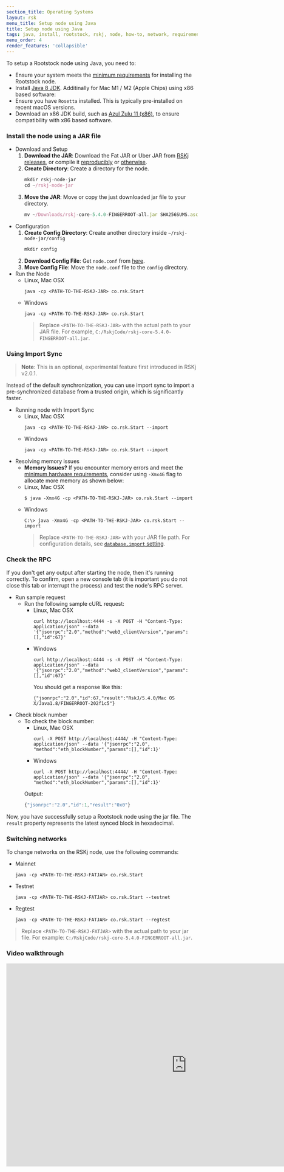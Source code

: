```yaml
---
section_title: Operating Systems
layout: rsk
menu_title: Setup node using Java
title: Setup node using Java
tags: java, install, rootstock, rskj, node, how-to, network, requirements, mainnet, jar
menu_order: 4
render_features: 'collapsible' 
---
```


To setup a Rootstock node using Java, you need to:

- Ensure your system meets the [minimum requirements](/rsk/node/install/requirements/) for installing the Rootstock node.
- Install [Java 8 JDK](https://www.java.com/download/).
Additinally for Mac M1 / M2 (Apple Chips) using x86 based software:
- Ensure you have `Rosetta` installed. This is typically pre-installed on recent macOS versions.
- Download an x86 JDK build, such as [Azul Zulu 11 (x86)](https://www.azul.com/downloads/?version=java-11-lts&os=macos&package=jdk), to ensure compatibility with x86 based software.

### Install the node using a JAR file

[](#top "collapsible")
- Download and Setup
    1. **Download the JAR**: Download the Fat JAR or Uber JAR from [RSKj releases](https://github.com/rsksmart/rskj/releases), or compile it [reproducibly](https://github.com/rsksmart/rskj/wiki/Reproducible-Build) or [otherwise](/rsk/node/contribute).
    1. **Create Directory**: Create a directory for the node.
        ```jsx
        mkdir rskj-node-jar
        cd ~/rskj-node-jar
        ```
    1. **Move the JAR**: Move or copy the just downloaded jar file to your directory.
        ```jsx
        mv ~/Downloads/rskj-core-5.4.0-FINGERROOT-all.jar SHA256SUMS.asc /Users/{user}/rskj-node-jar/
        ```
- Configuration
    1. **Create Config Directory**: Create another directory inside `~/rskj-node-jar/config`
        ```jsx
        mkdir config
        ```
    1. **Download Config File**: Get `node.conf` from [here](https://github.com/rsksmart/rif-relay/blob/main/docker/node.conf).
    1. **Move Config File**: Move the `node.conf` file to the `config` directory.
- Run the Node
    - Linux, Mac OSX
        ```shell
        java -cp <PATH-TO-THE-RSKJ-JAR> co.rsk.Start
        ```
    - Windows
        ```windows-command-prompt
        java -cp <PATH-TO-THE-RSKJ-JAR> co.rsk.Start
        ```
        > Replace `<PATH-TO-THE-RSKJ-JAR>` with the actual path to your JAR file. For example, `C:/RskjCode/rskj-core-5.4.0-FINGERROOT-all.jar`.

### Using Import Sync

> **Note**: This is an optional, experimental feature first introduced in RSKj v2.0.1.

Instead of the default synchronization, you can use import sync to import a pre-synchronized database from a trusted origin, which is significantly faster.

[](#top "collapsible")
- Running node with Import Sync
    - Linux, Mac OSX
        ```shell
        java -cp <PATH-TO-THE-RSKJ-JAR> co.rsk.Start --import
        ```
    - Windows
        ```windows-command-prompt
        java -cp <PATH-TO-THE-RSKJ-JAR> co.rsk.Start --import
        ```
- Resolving memory issues
    - **Memory Issues?** If you encounter memory errors and meet the [minimum hardware requirements](/rsk/node/install/requirements/), consider using `-Xmx4G` flag to allocate more memory as shown below:
    - Linux, Mac OSX
        ```shell
        $ java -Xmx4G -cp <PATH-TO-THE-RSKJ-JAR> co.rsk.Start --import
        ```
    - Windows
        ```windows-command-prompt
        C:\> java -Xmx4G -cp <PATH-TO-THE-RSKJ-JAR> co.rsk.Start --import
        ```
        > Replace `<PATH-TO-THE-RSKJ-JAR>` with your JAR file path. For configuration details, see [`database.import` setting](/rsk/node/configure/reference/#databaseimport).

### Check the RPC

If you don't get any output after starting the node, then it's running correctly. To confirm, open a new console tab (it is important you do not close this tab or interrupt the process) and test the node's RPC server.

[](#top "collapsible")
- Run sample request
    - Run the following sample cURL request:
        - Linux, Mac OSX
            ```shell
            curl http://localhost:4444 -s -X POST -H "Content-Type: application/json" --data '{"jsonrpc":"2.0","method":"web3_clientVersion","params":[],"id":67}'
            ```
        - Windows
            ```windows-command-prompt
            curl http://localhost:4444 -s -X POST -H "Content-Type: application/json" --data '{"jsonrpc":"2.0","method":"web3_clientVersion","params":[],"id":67}'
            ```
            You should get a response like this:
            ```shell
            {"jsonrpc":"2.0","id":67,"result":"RskJ/5.4.0/Mac OS X/Java1.8/FINGERROOT-202f1c5"}
            ```
- Check block number 
    - To check the block number:
        - Linux, Mac OSX
            ```shell
            curl -X POST http://localhost:4444/ -H "Content-Type: application/json" --data '{"jsonrpc":"2.0", "method":"eth_blockNumber","params":[],"id":1}'
            ```
        - Windows
            ```windows-command-prompt
            curl -X POST http://localhost:4444/ -H "Content-Type: application/json" --data '{"jsonrpc":"2.0", "method":"eth_blockNumber","params":[],"id":1}'
            ```
        Output:
        ```jsx
        {"jsonrpc":"2.0","id":1,"result":"0x0"}
        ```

Now, you have successfully setup a Rootstock node using the jar file.
The `result` property represents the latest synced block in hexadecimal.

### Switching networks

To change networks on the RSKj node, use the following commands:

[](#top "collapsible")
- Mainnet
    ```
    java -cp <PATH-TO-THE-RSKJ-FATJAR> co.rsk.Start
    ```
- Testnet
    ```
    java -cp <PATH-TO-THE-RSKJ-FATJAR> co.rsk.Start --testnet
    ```
- Regtest
    ```
    java -cp <PATH-TO-THE-RSKJ-FATJAR> co.rsk.Start --regtest
    ```

> Replace `<PATH-TO-THE-RSKJ-FATJAR>` with the actual path to your jar file. For example: `C:/RskjCode/rskj-core-5.4.0-FINGERROOT-all.jar`.

### Video walkthrough

<div class="video-container">
  <iframe width="949" height="534" src="https://www.youtube-nocookie.com/embed/TxpS6WhxUiU?cc_load_policy=1" frameborder="0" allow="accelerometer; autoplay; encrypted-media; gyroscope; picture-in-picture" allowfullscreen></iframe>
</div>
